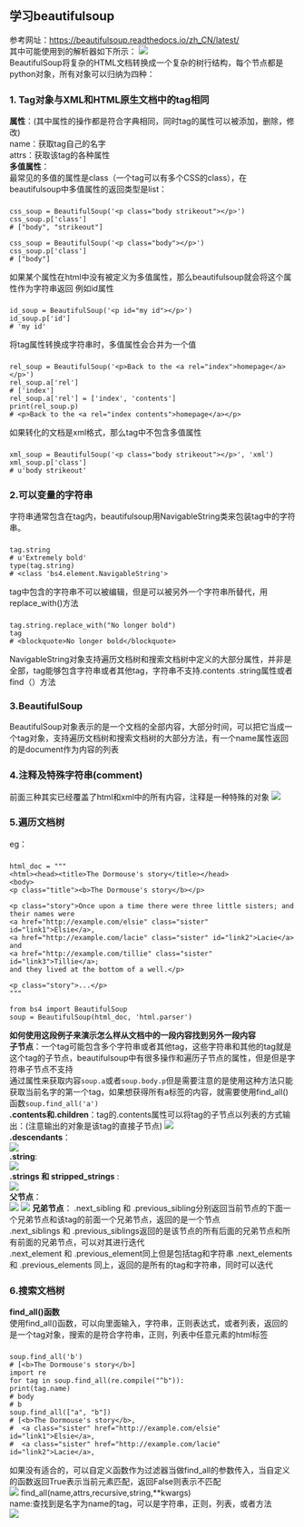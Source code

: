 ## 学习beautifulsoup  
参考网址：https://beautifulsoup.readthedocs.io/zh_CN/latest/  
其中可能使用到的解析器如下所示： 
![](img/3-1.png)  
BeautifulSoup将复杂的HTML文档转换成一个复杂的树行结构，每个节点都是python对象，所有对象可以归纳为四种：  
### 1. Tag对象与XML和HTML原生文档中的tag相同  
**属性**：(其中属性的操作都是符合字典相同，同时tag的属性可以被添加，删除，修改)  
name：获取tag自己的名字  
attrs：获取该tag的各种属性  
**多值属性**：  
最常见的多值的属性是class（一个tag可以有多个CSS的class），在beautifulsoup中多值属性的返回类型是list：  
###
	css_soup = BeautifulSoup('<p class="body strikeout"></p>')
	css_soup.p['class']
	# ["body", "strikeout"]

	css_soup = BeautifulSoup('<p class="body"></p>')
	css_soup.p['class']
	# ["body"]
如果某个属性在html中没有被定义为多值属性，那么beautifulsoup就会将这个属性作为字符串返回  例如id属性   
###
	id_soup = BeautifulSoup('<p id="my id"></p>')
	id_soup.p['id']
	# 'my id'
将tag属性转换成字符串时，多值属性会合并为一个值  
###
	rel_soup = BeautifulSoup('<p>Back to the <a rel="index">homepage</a></p>')
	rel_soup.a['rel']
	# ['index']
	rel_soup.a['rel'] = ['index', 'contents']
	print(rel_soup.p)
	# <p>Back to the <a rel="index contents">homepage</a></p>
如果转化的文档是xml格式，那么tag中不包含多值属性  
###
	xml_soup = BeautifulSoup('<p class="body strikeout"></p>', 'xml')
	xml_soup.p['class']
	# u'body strikeout'
### 2.可以变量的字符串
字符串通常包含在tag内，beautifulsoup用NavigableString类来包装tag中的字符串。  
###
	tag.string
	# u'Extremely bold'
	type(tag.string)
	# <class 'bs4.element.NavigableString'>

tag中包含的字符串不可以被编辑，但是可以被另外一个字符串所替代，用replace_with()方法  
###
	tag.string.replace_with("No longer bold")
	tag
	# <blockquote>No longer bold</blockquote>
NavigableString对象支持遍历文档树和搜索文档树中定义的大部分属性，并非是全部，tag能够包含字符串或者其他tag，字符串不支持.contents .string属性或者find（）方法  
### 3.BeautifulSoup
BeautifulSoup对象表示的是一个文档的全部内容，大部分时间，可以把它当成一个tag对象，支持遍历文档树和搜索文档树的大部分方法，有一个name属性返回的是document作为内容的列表  
### 4.注释及特殊字符串(comment)
前面三种其实已经覆盖了html和xml中的所有内容，注释是一种特殊的对象
![](img/3-2.png)
### 5.遍历文档树
eg：  
###
	html_doc = """
	<html><head><title>The Dormouse's story</title></head>
    <body>
	<p class="title"><b>The Dormouse's story</b></p>

	<p class="story">Once upon a time there were three little sisters; and their names were
	<a href="http://example.com/elsie" class="sister" id="link1">Elsie</a>,
	<a href="http://example.com/lacie" class="sister" id="link2">Lacie</a> and
	<a href="http://example.com/tillie" class="sister" id="link3">Tillie</a>;
	and they lived at the bottom of a well.</p>

	<p class="story">...</p>
	"""

	from bs4 import BeautifulSoup
	soup = BeautifulSoup(html_doc, 'html.parser')
**如何使用这段例子来演示怎么样从文档中的一段内容找到另外一段内容**  
**子节点**：一个tag可能包含多个字符串或者其他tag，这些字符串和其他的tag就是这个tag的子节点，beautifulsoup中有很多操作和遍历子节点的属性，但是但是字符串子节点不支持  
通过属性来获取内容`soup.a`或者`soup.body.p`但是需要注意的是使用这种方法只能获取当前名字的第一个tag，如果想获得所有a标签的内容，就需要使用find_all()函数`soup.find_all('a')`  
**.contents和.children**：tag的.contents属性可以将tag的子节点以列表的方式输出：(注意输出的对象是该tag的直接子节点)
![](img/3-3.png)    
**.descendants**：   
![](img/3-4.png)  
**.string**:  
![](img/3-5.png)  
**.strings 和 stripped_strings** :  
![](img/3-6.png)  
**父节点**：  
![](img/3-7.png)
![](img/3-8.png)
**兄弟节点**： 
.next_sibling 和 .previous_sibling分别返回当前节点的下面一个兄弟节点和该tag的前面一个兄弟节点，返回的是一个节点  
.next_siblings 和 .previous_siblings返回的是该节点的所有后面的兄弟节点和所有前面的兄弟节点，可以对其进行迭代  
.next_element 和 .previous_element同上但是包括tag和字符串
.next_elements 和 .previous_elements 同上，返回的是所有的tag和字符串，同时可以迭代  
### 6.搜索文档树 
**find_all()函数**   
使用find_all()函数，可以向里面输入，字符串，正则表达式，或者列表，返回的是一个tag对象，搜索的是符合字符串，正则，列表中任意元素的html标签
###
	soup.find_all('b')
	# [<b>The Dormouse's story</b>]
	import re
	for tag in soup.find_all(re.compile("^b")):
    print(tag.name)
	# body
	# b
	soup.find_all(["a", "b"])
	# [<b>The Dormouse's story</b>,
	#  <a class="sister" href="http://example.com/elsie" id="link1">Elsie</a>,
	#  <a class="sister" href="http://example.com/lacie" id="link2">Lacie</a>,
如果没有适合的，可以自定义函数作为过滤器当做find_all的参数传入，当自定义的函数返回True表示当前元素匹配，返回False则表示不匹配  
![](img/3-9.png)
find_all(name,attrs,recursive,string,**kwargs)   
name:查找到是名字为name的tag，可以是字符串，正则，列表，或者方法  
![](img/3-10)
 
